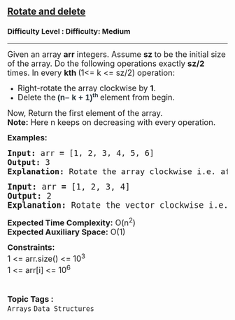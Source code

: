 <h2><a href="https://www.geeksforgeeks.org/problems/rotate-and-delete-1587115621/1?timeMachineDate=2024-10-02">Rotate and delete</a></h2><h3>Difficulty Level : Difficulty: Medium</h3><hr><div class="problems_problem_content__Xm_eO"><p><span style="font-size: 18px;">Given an array <strong>arr</strong> integers. Assume <strong>sz&nbsp;</strong>to be the initial size of the array. Do the following operations exactly <strong>sz/2</strong> times. In every&nbsp;<strong>kth </strong>(1&lt;= k &lt;= sz/2) operation:</span></p>
<ul>
<li><span style="font-size: 18px;">Right-rotate the array clockwise by <strong>1</strong>.</span></li>
<li><span style="font-size: 18px;">Delete the<strong> <span style="color: #273239; font-family: Nunito, sans-serif; letter-spacing: 0.162px; background-color: #ffffff;">(n– k + 1)</span><span style="box-sizing: border-box; margin: 0px; padding: 0px; border: 0px; font-size: 13.5px; vertical-align: baseline; line-height: 0; position: relative; top: -0.5em; color: #273239; font-family: Nunito, sans-serif; letter-spacing: 0.162px; background-color: #ffffff;">th</span>&nbsp;</strong>element from begin.</span></li>
</ul>
<p><span style="font-size: 18px;">Now, Return the first element of the array.<br><strong>Note:</strong> Here n keeps on decreasing with every operation.</span></p>
<p><span style="font-size: 18px;"><strong>Examples:</strong></span></p>
<pre><span style="font-size: 18px;"><strong>Input: </strong>arr<strong> = </strong>[1, 2, 3, 4, 5, 6]</span>
<span style="font-size: 18px;"><strong>Output: </strong>3</span>
<span style="font-size: 18px;"><strong>Explanation: </strong></span><span style="font-size: 18px;">Rotate the array clockwise i.e. after rotation the array arr = [6, 1, 2, 3, 4, 5] and delete the last element that is 5 that will be arr = [6, 1, 2, 3, 4]. Again rotate the array for the second time and deletes the second last element that is 2 that will be A = [4, 6, 1, 3], doing similar operation when we perform 4th operation, 4th last element does not exist. Then we deletes 1st element ie 1 that will be arr = [3, 6]. So, continuing this procedure the last element in arr is 2. So, the output will be 3.</span></pre>
<pre><span style="font-size: 14pt;"><strong>Input: </strong>arr<strong> = </strong>[1, 2, 3, 4]
<strong>Output: </strong>2
<strong>Explanation:</strong> Rotate the vector clockwise i.e. after rotation the vector arr = [4, 1, 2, 3] and delete the last element that is 3 that will be arr = [4, 1, 2]. After doing all the operations, the output will be 2.</span></pre>
<p><span style="font-size: 18px;"><strong>Expected Time Complexity:</strong> O(n<sup>2</sup>)<br><strong>Expected Auxiliary Space:</strong>&nbsp;O(1)</span></p>
<p><span style="font-size: 18px;"><strong>Constraints:</strong><br>1 &lt;= arr.size() &lt;= 10<sup>3</sup><br>1 &lt;= arr[i] &lt;= 10<sup>6</sup></span></p></div><br><p><span style=font-size:18px><strong>Topic Tags : </strong><br><code>Arrays</code>&nbsp;<code>Data Structures</code>&nbsp;